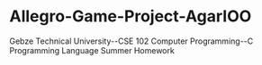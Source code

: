 # Allegro-Game-Project-AgarIOO
Gebze Technical University--CSE 102 Computer Programming--C Programming Language Summer Homework
